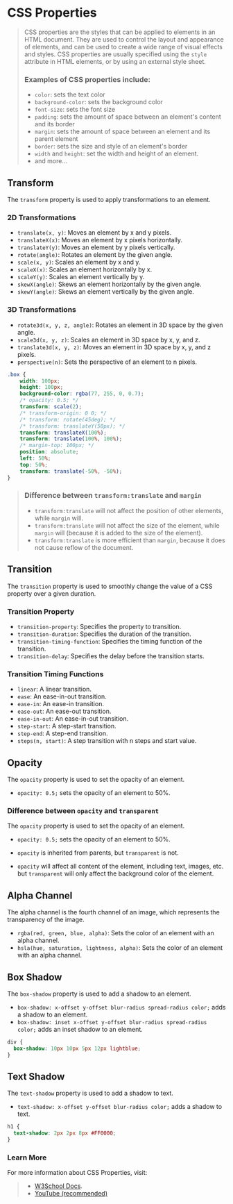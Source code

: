 # CSS Properties

>CSS properties are the styles that can be applied to elements in an HTML document. They are used to control the layout and appearance of elements, and can be used to create a wide range of visual effects and styles. CSS properties are usually specified using the `style` attribute in HTML elements, or by using an external style sheet.
> ### Examples of CSS properties include:
>* `color`: sets the text color
>* `background-color`: sets the background color
>* `font-size`: sets the font size
>* `padding`: sets the amount of space between an element's content and its border
>* `margin`: sets the amount of space between an element and its parent element
>* `border`: sets the size and style of an element's border
>* `width` and `height`: set the width and height of an element.
>* and more...

## Transform

The `transform` property is used to apply transformations to an element.

### 2D Transformations

* `translate(x, y)`: Moves an element by x and y pixels.
* `translateX(x)`: Moves an element by x pixels horizontally.
* `translateY(y)`: Moves an element by y pixels vertically.
* `rotate(angle)`: Rotates an element by the given angle.
* `scale(x, y)`: Scales an element by x and y.
* `scaleX(x)`: Scales an element horizontally by x.
* `scaleY(y)`: Scales an element vertically by y.
* `skewX(angle)`: Skews an element horizontally by the given angle.
* `skewY(angle)`: Skews an element vertically by the given angle.

### 3D Transformations

* `rotate3d(x, y, z, angle)`: Rotates an element in 3D space by the given angle.
* `scale3d(x, y, z)`: Scales an element in 3D space by x, y, and z.
* `translate3d(x, y, z)`: Moves an element in 3D space by x, y, and z pixels.
* `perspective(n)`: Sets the perspective of an element to n pixels.

```CSS
.box {
    width: 100px;
    height: 100px;
    background-color: rgba(77, 255, 0, 0.7);
    /* opacity: 0.5; */
    transform: scale(2);
    /* transform-origin: 0 0; */
    /* transform: rotate(45deg); */
    /* transform: translateY(50px); */
    transform: translateX(100%);
    transform: translate(100%, 100%);
    /* margin-top: 100px; */
    position: absolute;
    left: 50%;
    top: 50%;
    transform: translate(-50%, -50%);
}
```

> ### Difference between `transform:translate` and `margin`
> * `transform:translate` will not affect the position of other elements, while `margin` will.
> * `transform:translate` will not affect the size of the element, while `margin` will (because it is added to the size of the element).
> * `transform:translate` is more efficient than `margin`, because it does not cause reflow of the document.

## Transition

The `transition` property is used to smoothly change the value of a CSS property over a given duration.

### Transition Property

* `transition-property`: Specifies the property to transition.
* `transition-duration`: Specifies the duration of the transition.
* `transition-timing-function`: Specifies the timing function of the transition.
* `transition-delay`: Specifies the delay before the transition starts.

### Transition Timing Functions

* `linear`: A linear transition.
* `ease`: An ease-in-out transition.
* `ease-in`: An ease-in transition.
* `ease-out`: An ease-out transition.
* `ease-in-out`: An ease-in-out transition.
* `step-start`: A step-start transition.
* `step-end`: A step-end transition.
* `steps(n, start)`: A step transition with n steps and start value.

## Opacity
The `opacity` property is used to set the opacity of an element.

* `opacity: 0.5;` sets the opacity of an element to 50%.

### Difference between `opacity` and `transparent`

The `opacity` property is used to set the opacity of an element.

* `opacity: 0.5;` sets the opacity of an element to 50%.

* `opacity` is inherited from parents, but `transparent` is not.
* `opacity` will affect all content of the element, including text, images, etc. but `transparent` will only affect the background color of the element.

## Alpha Channel

The alpha channel is the fourth channel of an image, which represents the transparency of the image.

* `rgba(red, green, blue, alpha)`: Sets the color of an element with an alpha channel.
* `hsla(hue, saturation, lightness, alpha)`: Sets the color of an element with an alpha channel.

## Box Shadow

The `box-shadow` property is used to add a shadow to an element.

* `box-shadow: x-offset y-offset blur-radius spread-radius color;` adds a shadow to an element.
* `box-shadow: inset x-offset y-offset blur-radius spread-radius color;` adds an inset shadow to an element.
```CSS
div {
  box-shadow: 10px 10px 5px 12px lightblue;
}
```

## Text Shadow

The `text-shadow` property is used to add a shadow to text.

* `text-shadow: x-offset y-offset blur-radius color;` adds a shadow to text.
```CSS
h1 {
  text-shadow: 2px 2px 8px #FF0000;
}
```


### Learn More
For more information about CSS Properties, visit: 
> - [W3School Docs](https://www.w3schools.com/cssref/index.php).
> - [YouTube (recommended)](https://www.youtube.com/watch?v=DbSnFAx3Exo&list=PLfEr2kn3s-br9ZFmejfLhAgMbGgbpdof8&index=25&t=4s)